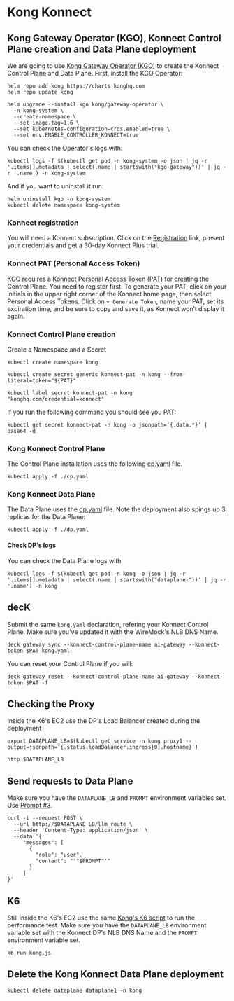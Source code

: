 # Kong Konnect

## Kong Gateway Operator (KGO), Konnect Control Plane creation and Data Plane deployment

We are going to use [Kong Gateway Operator (KGO)](https://docs.konghq.com/gateway-operator) to create the Konnect Control Plane and Data Plane. First, install the KGO Operator:

```
helm repo add kong https://charts.konghq.com
helm repo update kong
```

```
helm upgrade --install kgo kong/gateway-operator \
  -n kong-system \
  --create-namespace \
  --set image.tag=1.6 \
  --set kubernetes-configuration-crds.enabled=true \
  --set env.ENABLE_CONTROLLER_KONNECT=true
```

You can check the Operator's logs with:

```
kubectl logs -f $(kubectl get pod -n kong-system -o json | jq -r '.items[].metadata | select(.name | startswith("kgo-gateway"))' | jq -r '.name') -n kong-system
```

And if you want to uninstall it run:
```
helm uninstall kgo -n kong-system
kubectl delete namespace kong-system
```

### Konnect registration
You will need a Konnect subscription. Click on the [Registration](https://konghq.com/products/kong-konnect/register) link, present your credentials and get a 30-day Konnect Plus trial.


### Konnect PAT (Personal Access Token)
KGO requires a [Konnect Personal Access Token (PAT)](https://docs.konghq.com/konnect/org-management/access-tokens/) for creating the Control Plane. You need to register first. To generate your PAT, click on your initials in the upper right corner of the Konnect home page, then select Personal Access Tokens. Click on ``+ Generate Token``, name your PAT, set its expiration time, and be sure to copy and save it, as Konnect won’t display it again.


### Konnect Control Plane creation

Create a Namespace and a Secret 

```
kubectl create namespace kong

kubectl create secret generic konnect-pat -n kong --from-literal=token="${PAT}"

kubectl label secret konnect-pat -n kong "konghq.com/credential=konnect"
```

If you run the following command you should see you PAT:
```
kubectl get secret konnect-pat -n kong -o jsonpath='{.data.*}' | base64 -d
```

### Kong Konnect Control Plane

The Control Plane installation uses the following [cp.yaml](../kgo/cp.yaml) file.

```
kubectl apply -f ./cp.yaml
```


### Kong Konnect Data Plane

The Data Plane uses the [dp.yaml](../kgo/dp.yaml) file. Note the deployment also spings up 3 replicas for the Data Plane:

```
kubectl apply -f ./dp.yaml
```

#### Check DP's logs

You can check the Data Plane logs with

```
kubectl logs -f $(kubectl get pod -n kong -o json | jq -r '.items[].metadata | select(.name | startswith("dataplane-"))' | jq -r '.name') -n kong
```



## decK

Submit the same ``kong.yaml`` declaration, refering your Konnect Control Plane. Make sure you've updated it with the WireMock's NLB DNS Name.

```
deck gateway sync --konnect-control-plane-name ai-gateway --konnect-token $PAT kong.yaml
```

You can reset your Control Plane if you will:
```
deck gateway reset --konnect-control-plane-name ai-gateway --konnect-token $PAT -f
```


## Checking the Proxy

Inside the K6's EC2 use the DP's Load Balancer created during the deployment

```
export DATAPLANE_LB=$(kubectl get service -n kong proxy1 --output=jsonpath='{.status.loadBalancer.ingress[0].hostname}')
```

```
http $DATAPLANE_LB
```


## Send requests to Data Plane

Make sure you have the ``DATAPLANE_LB`` and ``PROMPT`` environment variables set. Use [Prompt #3](./prompts.md#prompt-3-used-for-the-tests).


```
curl -i --request POST \
  --url http://$DATAPLANE_LB/llm_route \
  --header 'Content-Type: application/json' \
  --data '{
     "messages": [
       {
         "role": "user",
         "content": "'"$PROMPT"'"
       }
     ]
}'
```




## K6

Still inside the K6's EC2 use the same [Kong's K6 script](../k6/kong.js) to run the performance test. Make sure you have the ``DATAPLANE_LB`` environment variable set with the Konnect DP's NLB DNS Name and the ``PROMPT`` environment variable set.

```
k6 run kong.js
```


## Delete the Kong Konnect Data Plane deployment

```
kubectl delete dataplane dataplane1 -n kong
```


